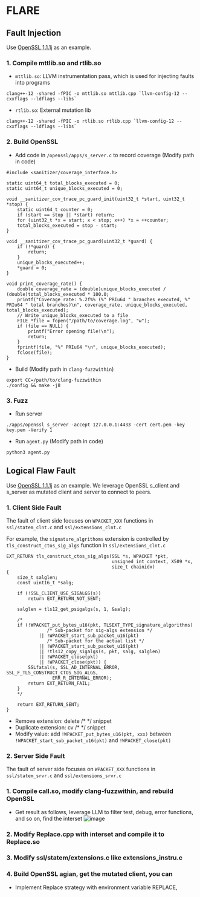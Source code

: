 # FLARE

## Fault Injection
Use [OpenSSL 1.1.1j](https://github.com/openssl/openssl/tree/OpenSSL_1_1_1j) as an example.

### 1. Compile mttlib.so and rtlib.so
- `mttlib.so`: LLVM instrumentation pass, which is used for injecting faults into programs
```
clang++-12 -shared -fPIC -o mttlib.so mttlib.cpp `llvm-config-12 --cxxflags --ldflags --libs`
```
- `rtlib.so`: External mutation lib
```
clang++-12 -shared -fPIC -o rtlib.so rtlib.cpp `llvm-config-12 --cxxflags --ldflags --libs`
```


### 2. Build OpenSSL
- Add code in  `/openssl/apps/s_server.c` to record coverage (Modify path in code)
```
#include <sanitizer/coverage_interface.h>

static uint64_t total_blocks_executed = 0;
static uint64_t unique_blocks_executed = 0;

void __sanitizer_cov_trace_pc_guard_init(uint32_t *start, uint32_t *stop) {
    static uint64_t counter = 0;
    if (start == stop || *start) return;
    for (uint32_t *x = start; x < stop; x++) *x = ++counter;
    total_blocks_executed = stop - start;
}

void __sanitizer_cov_trace_pc_guard(uint32_t *guard) {
    if (!*guard) {
        return;
    }
    unique_blocks_executed++;
    *guard = 0;
}

void print_coverage_rate() {
    double coverage_rate = (double)unique_blocks_executed / (double)total_blocks_executed * 100.0;
    printf("Coverage rate: %.2f%% (%" PRIu64 " branches executed, %" PRIu64 " total branches)\n", coverage_rate, unique_blocks_executed, total_blocks_executed);
    // Write unique_blocks_executed to a file
    FILE *file = fopen("/path/to/coverage.log", "w");
    if (file == NULL) {
        printf("Error opening file!\n");
        return;
    }
    fprintf(file, "%" PRIu64 "\n", unique_blocks_executed);
    fclose(file);
}
```
- Build (Modify path in `clang-fuzzwithin`)
```
export CC=/path/to/clang-fuzzwithin
./config && make -j8
```

### 3. Fuzz
- Run server
```
./apps/openssl s_server -accept 127.0.0.1:4433 -cert cert.pem -key key.pem -Verify 1
```
- Run  `agent.py` (Modify path in code)
```
python3 agent.py
```

## Logical Flaw Fault
Use [OpenSSL 1.1.1j](https://github.com/openssl/openssl/tree/OpenSSL_1_1_1j) as an example. We leverage OpenSSL s_client and s_server as mutated client and server to connect to peers.

### 1. Client Side Fault
The fault of client side focuses on `WPACKET_XXX` functions in `ssl/statem_clnt.c` and `ssl/extensions_clnt.c`

For example, the `signature_algrithoms` extension is controlled by `tls_construct_ctos_sig_algs` function in `ssl/extensions_clnt.c`
```
EXT_RETURN tls_construct_ctos_sig_algs(SSL *s, WPACKET *pkt,
                                       unsigned int context, X509 *x,
                                       size_t chainidx)
{
    size_t salglen;
    const uint16_t *salg;

    if (!SSL_CLIENT_USE_SIGALGS(s))
        return EXT_RETURN_NOT_SENT;

    salglen = tls12_get_psigalgs(s, 1, &salg);

    /*
    if (!WPACKET_put_bytes_u16(pkt, TLSEXT_TYPE_signature_algorithms)
               /* Sub-packet for sig-algs extension */
            || !WPACKET_start_sub_packet_u16(pkt)
               /* Sub-packet for the actual list */
            || !WPACKET_start_sub_packet_u16(pkt)
            || !tls12_copy_sigalgs(s, pkt, salg, salglen)
            || !WPACKET_close(pkt)
            || !WPACKET_close(pkt)) {
        SSLfatal(s, SSL_AD_INTERNAL_ERROR, SSL_F_TLS_CONSTRUCT_CTOS_SIG_ALGS,
                 ERR_R_INTERNAL_ERROR);
        return EXT_RETURN_FAIL;
    }
    */

    return EXT_RETURN_SENT;
}
```
- Remove extension: delete /* */ snippet
- Duplicate extension: cv /* */ snippet
- Modify value: add `!WPACKET_put_bytes_u16(pkt, xxx)` between `!WPACKET_start_sub_packet_u16(pkt)` and `!WPACKET_close(pkt)`

### 2. Server Side Fault
The fault of server side focuses on `WPACKET_XXX` functions in `ssl/statem_srvr.c` and `ssl/extensions_srvr.c`


### 1. Compile call.so, modify clang-fuzzwithin, and rebuild OpenSSL
- Get result as follows, leverage LLM to filter test, debug, error functions, and so on, find the interset
![image](https://github.com/user-attachments/assets/a16e1482-6cdd-4e11-85c5-7bea0abd0e5d)

### 2. Modify Replace.cpp with interset and compile it to Replace.so

### 3. Modify ssl/statem/extensions.c like extensions_instru.c

### 4. Build OpenSSL agian, get the mutated client, you can
- Implement Replace strategy with environment variable REPLACE, 
